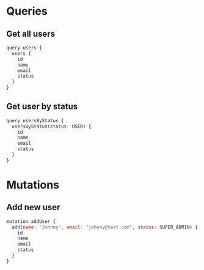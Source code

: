 # Queries

## Get all users

```javascript
query users {
  users {
    id
    name
    email
    status
  }
}
```

## Get user by status

```javascript
query usersByStatus {
  usersByStatus(status: USER) {
    id
    name
    email
    status
  }
}
```

# Mutations

## Add new user

```javascript
mutation addUser {
  add(name: "Johnny", email: "johnny@test.com", status: SUPER_ADMIN) {
    id
    name
    email
    status
  }
}
```
